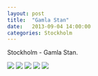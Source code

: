 ```yaml
---
layout: post
title:  "Gamla Stan"
date:   2013-09-04 14:00:00
categories: Stockholm
---
```


Stockholm - Gamla Stan.

![](/interrail2013/images/stockholm/gamla.jpg)
![](/interrail2013/images/stockholm/gamla1.jpg)
![](/interrail2013/images/stockholm/gamla2.jpg)
![](/interrail2013/images/stockholm/gamla3.jpg)
![](/interrail2013/images/stockholm/gamla4.jpg)
